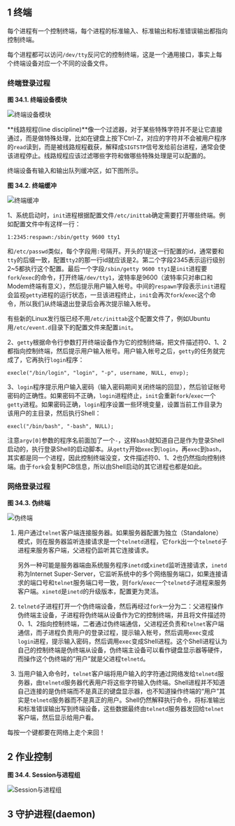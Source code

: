 ## 1 终端

每个进程有一个控制终端，每个进程的标准输入、标准输出和标准错误输出都指向控制终端。

每个进程都可以访问`/dev/tty`反问它的控制终端，这是一个通用接口，事实上每个终端设备对应一个不同的设备文件。

### 终端登录过程

**图 34.1. 终端设备模块**

![终端设备模块](https://akaedu.github.io/book/images/jobs.terminalmodule.png)

**线路规程(line discipline)**像一个过滤器，对于某些特殊字符并不是让它直接通过，而是做特殊处理，比如在键盘上按下Ctrl-Z，对应的字符并不会被用户程序的`read`读到，而是被线路规程截获，解释成`SIGTSTP`信号发给前台进程，通常会使该进程停止。线路规程应该过滤哪些字符和做哪些特殊处理是可以配置的。

终端设备有输入和输出队列缓冲区，如下图所示。

**图 34.2. 终端缓冲**

![终端缓冲](https://akaedu.github.io/book/images/jobs.terminalqueue.png)

1、系统启动时，`init`进程根据配置文件`/etc/inittab`确定需要打开哪些终端。例如配置文件中有这样一行：

```
1:2345:respawn:/sbin/getty 9600 tty1
```

和`/etc/passwd`类似，每个字段用`:`号隔开。开头的1是这一行配置的id，通常要和`tty`的后缀一致，配置`tty2`的那一行id就应该是2。第二个字段2345表示运行级别2~5都执行这个配置。最后一个字段`/sbin/getty 9600 tty1`是`init`进程要`fork`/`exec`的命令，打开终端`/dev/tty1`，波特率是9600（波特率只对串口和Modem终端有意义），然后提示用户输入帐号。中间的`respawn`字段表示`init`进程会监视`getty`进程的运行状态，一旦该进程终止，`init`会再次`fork`/`exec`这个命令，所以我们从终端退出登录后会再次提示输入帐号。

有些新的Linux发行版已经不用`/etc/inittab`这个配置文件了，例如Ubuntu用`/etc/event.d`目录下的配置文件来配置`init`。

2、`getty`根据命令行参数打开终端设备作为它的控制终端，把文件描述符0、1、2都指向控制终端，然后提示用户输入帐号。用户输入帐号之后，`getty`的任务就完成了，它再执行`login`程序：

```
execle("/bin/login", "login", "-p", username, NULL, envp);
```

3、`login`程序提示用户输入密码（输入密码期间关闭终端的回显），然后验证帐号密码的正确性。如果密码不正确，`login`进程终止，`init`会重新`fork`/`exec`一个`getty`进程。如果密码正确，`login`程序设置一些环境变量，设置当前工作目录为该用户的主目录，然后执行Shell：

```
execl("/bin/bash", "-bash", NULL);
```

注意`argv[0]`参数的程序名前面加了一个`-`，这样`bash`就知道自己是作为登录Shell启动的，执行登录Shell的启动脚本。从`getty`开始`exec`到`login`，再`exec`到`bash`，其实都是同一个进程，因此控制终端没变，文件描述符0、1、2也仍然指向控制终端。由于`fork`会复制PCB信息，所以由Shell启动的其它进程也都是如此。

### 网络登录过程

**图 34.3. 伪终端**

![伪终端](https://akaedu.github.io/book/images/jobs.pseudotty.png)

1. 用户通过`telnet`客户端连接服务器。如果服务器配置为独立（Standalone）模式，则在服务器监听连接请求是一个`telnetd`进程，它`fork`出一个`telnetd`子进程来服务客户端，父进程仍监听其它连接请求。

   另外一种可能是服务器端由系统服务程序`inetd`或`xinetd`监听连接请求，`inetd`称为Internet Super-Server，它监听系统中的多个网络服务端口，如果连接请求的端口号和`telnet`服务端口号一致，则`fork`/`exec`一个`telnetd`子进程来服务客户端。`xinetd`是`inetd`的升级版本，配置更为灵活。

2. `telnetd`子进程打开一个伪终端设备，然后再经过`fork`一分为二：父进程操作伪终端主设备，子进程将伪终端从设备作为它的控制终端，并且将文件描述符0、1、2指向控制终端，二者通过伪终端通信，父进程还负责和`telnet`客户端通信，而子进程负责用户的登录过程，提示输入帐号，然后调用`exec`变成`login`进程，提示输入密码，然后调用`exec`变成Shell进程。这个Shell进程认为自己的控制终端是伪终端从设备，伪终端主设备可以看作键盘显示器等硬件，而操作这个伪终端的“用户”就是父进程`telnetd`。

3. 当用户输入命令时，`telnet`客户端将用户输入的字符通过网络发给`telnetd`服务器，由`telnetd`服务器代表用户将这些字符输入伪终端。Shell进程并不知道自己连接的是伪终端而不是真正的键盘显示器，也不知道操作终端的“用户”其实是`telnetd`服务器而不是真正的用户。Shell仍然解释执行命令，将标准输出和标准错误输出写到终端设备，这些数据最终由`telnetd`服务器发回给`telnet`客户端，然后显示给用户看。

每按一个键都要在网络上走个来回！

## 2 作业控制

**图 34.4. Session与进程组**

![Session与进程组](https://akaedu.github.io/book/images/jobs.pg.png)

## 3 守护进程(daemon)

